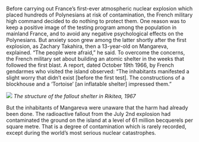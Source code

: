 Before carrying out France’s first-ever atmospheric nuclear explosion which placed hundreds of Polynesians at risk of contamination, the French military high command decided to do nothing to protect them. One reason was to keep a positive image of the testing program among the population in mainland France, and to avoid any negative psychological effects on the Polynesians. But anxiety soon grew among the latter shortly after the first explosion, as Zachary Takahira, then a 13-year-old on Mangareva, explained. “The people were afraid,” he said. To overcome the concerns, the French military set about building an atomic shelter in the weeks that followed the first blast. A report, dated October 19th 1966, by French gendarmes who visited the island observed: “The inhabitants manifested a slight worry that didn’t exist [before the first test]. The constructions of a blockhouse and a ‘Tortoise’ [an inflatable shelter] impressed them.”

![](https://fp-nuclear-bucket.s3.eu-west-3.amazonaws.com/IMAGE/ALD/ALD-3-5.jpg)
_The structure of the fallout shelter in Rikitea, 1967_


But the inhabitants of Mangareva were unaware that the harm had already been done. The radioactive fallout from the July 2nd explosion had contaminated the ground on the island at a level of 61 million becquerels per square metre. That is a degree of contamination which is rarely recorded, except during the world’s most serious nuclear catastrophes.
